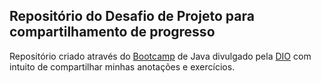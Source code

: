 ## Repositório do Desafio de Projeto para compartilhamento de progresso
Repositório criado através do [Bootcamp](https://www.dio.me/bootcamp/gft-start-5-java?ref=LLLOB0IXO9) de Java divulgado pela [DIO](https://www.dio.me) com intuito de compartilhar minhas anotações e exercícios.
